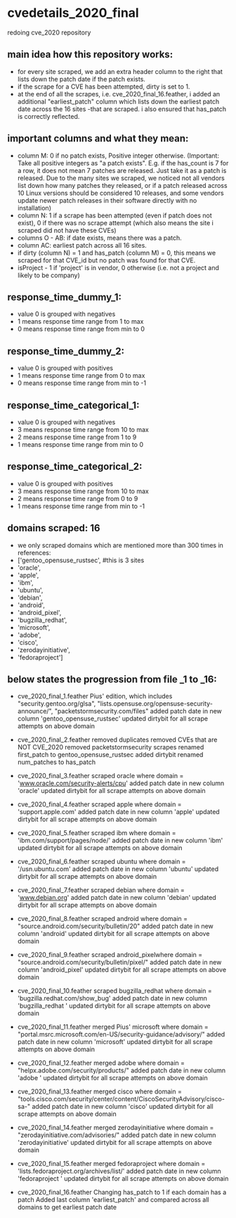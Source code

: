 # cvedetails_2020_final
redoing cve_2020 repository

## main idea how this repository works:
- for every site scraped, we add an extra header column to the right that lists down the patch date if the patch exists.
- if the scrape for a CVE has been attempted, dirty is set to 1.
- at the end of all the scrapes, i.e. cve_2020_final_16.feather, i added an additional "earliest_patch" column which lists down the earliest patch date across the 16 sites -that are scraped. i also ensured that has_patch is correctly reflected.

## important columns and what they mean:
- column M: 0 if no patch exists, Positive integer otherwise. (Important: Take all positive integers as "a patch exists". E.g. if the has_count is 7 for a row, it does not mean 7 patches are released. Just take it as a patch is released. Due to the many sites we scraped, we noticed not all vendors list down how many patches they released, or if a patch released across 10 Linux versions should be considered 10 releases, and some vendors update newer patch releases in their software directly with no installation)
- column N: 1 if a scrape has been attempted (even if patch does not exist), 0 if there was no scrape attempt (which also means the site i scraped did not have these CVEs)
- columns O - AB: if date exists, means there was a patch.
- column AC: earliest patch across all 16 sites.
- if dirty (column N) = 1 and has_patch (column M) = 0, this means we scraped for that CVE_id but no patch was found for that CVE.
- isProject - 1 if 'project' is in vendor, 0 otherwise (i.e. not a project and likely to be company)

## response_time_dummy_1:
- value 0 is grouped with negatives
- 1 means response time range from 1 to max
- 0 means response time range from min to 0

## response_time_dummy_2:
- value 0 is grouped with positives
- 1 means response time range from 0 to max
- 0 means response time range from min to -1


## response_time_categorical_1:
- value 0 is grouped with negatives
- 3 means response time range from 10 to max
- 2 means response time range from 1 to 9
- 1 means response time range from min to 0

## response_time_categorical_2:
- value 0 is grouped with positives
- 3 means response time range from 10 to max
- 2 means response time range from 0 to 9
- 1 means response time range from min to -1

## domains scraped: 16
- we only scraped domains which are mentioned more than 300 times in references:
- ['gentoo_opensuse_rustsec', #this is 3 sites
 - 'oracle',
 - 'apple',
 - 'ibm',
 - 'ubuntu',
 - 'debian',
 - 'android',
 - 'android_pixel',
 - 'bugzilla_redhat',
 - 'microsoft',
 - 'adobe',
 - 'cisco',
 - 'zerodayinitiative',
 - 'fedoraproject']


## below states the progression from file _1 to _16:

- cve_2020_final_1.feather
Pius' edition, which includes "security.gentoo.org/glsa", "lists.opensuse.org/opensuse-security-announce/", "packetstormsecurity.com/files"
added patch date in new column 'gentoo_opensuse_rustsec'
updated dirtybit for all scrape attempts on above domain

- cve_2020_final_2.feather
removed duplicates
removed CVEs that are NOT CVE_2020
removed packetstormsecurity scrapes
renamed first_patch to gentoo_opensuse_rustsec
added dirtybit
renamed num_patches to has_patch

- cve_2020_final_3.feather
scraped oracle where domain = 'www.oracle.com/security-alerts/cpu'
added patch date in new column 'oracle'
updated dirtybit for all scrape attempts on above domain

- cve_2020_final_4.feather
scraped apple where domain = 'support.apple.com'
added patch date in new column 'apple'
updated dirtybit for all scrape attempts on above domain

- cve_2020_final_5.feather
scraped ibm where domain = 'ibm.com/support/pages/node/'
added patch date in new column 'ibm'
updated dirtybit for all scrape attempts on above domain

- cve_2020_final_6.feather
scraped ubuntu where domain = '/usn.ubuntu.com'
added patch date in new column 'ubuntu'
updated dirtybit for all scrape attempts on above domain

- cve_2020_final_7.feather
scraped debian where domain = 'www.debian.org'
added patch date in new column 'debian'
updated dirtybit for all scrape attempts on above domain

- cve_2020_final_8.feather
scraped android where domain = "source.android.com/security/bulletin/20"
added patch date in new column 'android'
updated dirtybit for all scrape attempts on above domain

- cve_2020_final_9.feather
scraped android_pixelwhere domain = "source.android.com/security/bulletin/pixel/"
added patch date in new column 'android_pixel'
updated dirtybit for all scrape attempts on above domain

- cve_2020_final_10.feather
scraped bugzilla_redhat where domain = 'bugzilla.redhat.com/show_bug'
added patch date in new column 'bugzilla_redhat '
updated dirtybit for all scrape attempts on above domain

- cve_2020_final_11.feather
merged Pius' microsoft where domain = "portal.msrc.microsoft.com/en-US/security-guidance/advisory/"
added patch date in new column 'microsoft'
updated dirtybit for all scrape attempts on above domain

- cve_2020_final_12.feather
merged adobe where domain = "helpx.adobe.com/security/products/"
added patch date in new column 'adobe '
updated dirtybit for all scrape attempts on above domain

- cve_2020_final_13.feather
merged cisco where domain = "tools.cisco.com/security/center/content/CiscoSecurityAdvisory/cisco-sa-"
added patch date in new column 'cisco'
updated dirtybit for all scrape attempts on above domain

- cve_2020_final_14.feather
merged zerodayinitiative where domain = "zerodayinitiative.com/advisories/"
added patch date in new column 'zerodayinitiative'
updated dirtybit for all scrape attempts on above domain

- cve_2020_final_15.feather
merged fedoraproject where domain = 'lists.fedoraproject.org/archives/list/'
added patch date in new column 'fedoraproject '
updated dirtybit for all scrape attempts on above domain

- cve_2020_final_16.feather
Changing has_patch to 1 if each domain has a patch
Added last column 'earliest_patch' and compared across all domains to get earliest patch date
